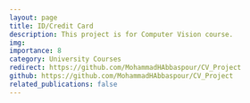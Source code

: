 ```yaml
---
layout: page
title: ID/Credit Card
description: This project is for Computer Vision course.
img: 
importance: 8
category: University Courses
redirect: https://github.com/MohammadHAbbaspour/CV_Project
github: https://github.com/MohammadHAbbaspour/CV_Project
related_publications: false
---
```

